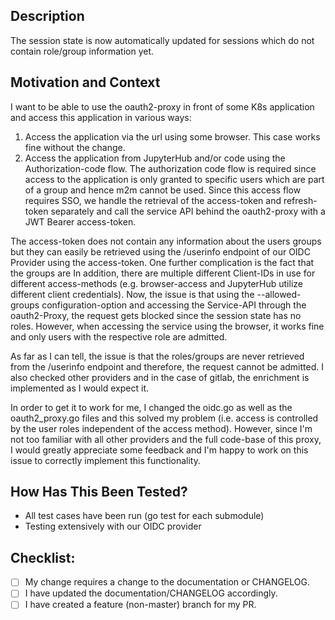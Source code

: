<!--- Provide a general summary of your changes in the Title above -->

## Description

The session state is now automatically updated for sessions which do not contain role/group information yet.

## Motivation and Context

<!--- Why is this change required? What problem does it solve? -->
I want to be able to use the oauth2-proxy in front of some K8s application and access this application in various ways:
1. Access the application via the url using some browser. This case works fine without the change.
2. Access the application from JupyterHub and/or code using the Authorization-code flow. The authorization code flow is required since  access to the application is only granted to specific users which are part of a group and hence m2m cannot be used. Since this access flow requires SSO, we handle the retrieval of the access-token and refresh-token separately and call the service API behind the oauth2-proxy with a JWT Bearer access-token.

The access-token does not contain any information about the users groups but they can easily be retrieved using the /userinfo endpoint of our OIDC Provider using the access-token. One further complication is the fact that the groups are 
In addition, there are multiple different Client-IDs in use for different access-methods (e.g. browser-access and JupyterHub utilize different client credentials).
Now, the issue is that using the --allowed-groups configuration-option and accessing the Service-API through the oauth2-Proxy, the request gets blocked since the session state has no roles. However, when accessing the service using the browser, it works fine and only users with the respective role are admitted.

As far as I can tell, the issue is that the roles/groups are never retrieved from the /userinfo endpoint and therefore, the request cannot be admitted. I also checked other providers and in the case of gitlab, the enrichment is implemented as I would expect it.

In order to get it to work for me, I changed the oidc.go as well as the oauth2_proxy.go files and this solved my problem (i.e. access is controlled by the user roles independent of the access method). However, since I'm not too familiar with all other providers and the full code-base of this proxy, I would greatly appreciate some feedback and I'm happy to work on this issue to correctly implement this functionality.

<!--- If it fixes an open issue, please link to the issue here. -->

## How Has This Been Tested?

<!--- Please describe in detail how you tested your changes. -->
- All test cases have been run (go test for each submodule)
- Testing extensively with our OIDC provider
<!--- Include details of your testing environment, and the tests you ran to -->
<!--- see how your change affects other areas of the code, etc. -->

## Checklist:

<!--- Go over all the following points, and put an `x` in all the boxes that apply. -->
<!--- If you're unsure about any of these, don't hesitate to ask. We're here to help! -->

- [ ] My change requires a change to the documentation or CHANGELOG.
- [ ] I have updated the documentation/CHANGELOG accordingly.
- [ ] I have created a feature (non-master) branch for my PR.
